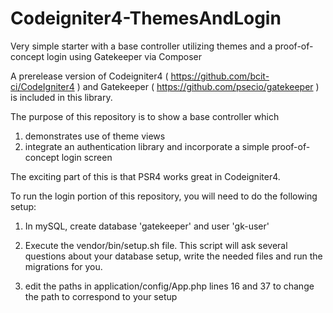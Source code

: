 # Codeigniter4-ThemesAndLogin

Very simple starter with a base controller utilizing themes and a proof-of-concept login using Gatekeeper via Composer

A prerelease version of Codeigniter4 ( https://github.com/bcit-ci/CodeIgniter4 ) and Gatekeeper ( https://github.com/psecio/gatekeeper ) is included in this library.

The purpose of this repository is to show a base controller which 
1) demonstrates use of theme views 
2) integrate an authentication library and incorporate a simple proof-of-concept login screen

The exciting part of this is that PSR4 works great in Codeigniter4.

To run the login portion of this repository, you will need to do the following setup:

1) In mySQL, create database 'gatekeeper' and user 'gk-user'

2) Execute the vendor/bin/setup.sh file. This script will ask several questions about your database setup, write the needed files and run the migrations for you.

3) edit the paths in application/config/App.php lines 16 and 37 to change the path to correspond to your setup